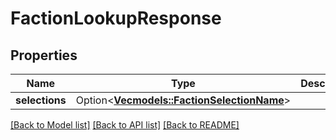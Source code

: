# FactionLookupResponse

## Properties

Name | Type | Description | Notes
------------ | ------------- | ------------- | -------------
**selections** | Option<[**Vec<models::FactionSelectionName>**](FactionSelectionName.md)> |  | [optional]

[[Back to Model list]](../README.md#documentation-for-models) [[Back to API list]](../README.md#documentation-for-api-endpoints) [[Back to README]](../README.md)


